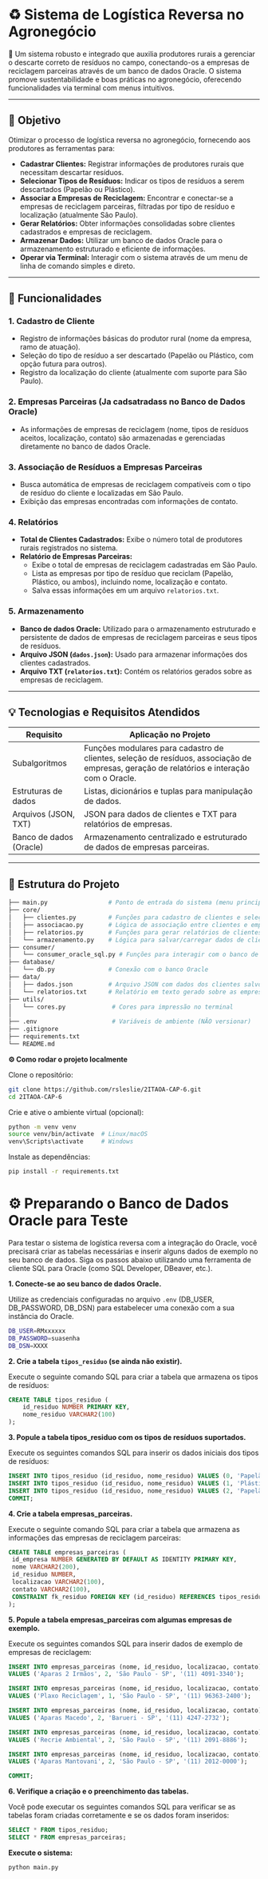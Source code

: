 # ♻️ Sistema de Logística Reversa no Agronegócio

🚜 Um sistema robusto e integrado que auxilia produtores rurais a gerenciar o descarte correto de resíduos no campo, conectando-os a empresas de reciclagem parceiras através de um banco de dados Oracle. O sistema promove sustentabilidade e boas práticas no agronegócio, oferecendo funcionalidades via terminal com menus intuitivos.

---

## 🌱 Objetivo

Otimizar o processo de logística reversa no agronegócio, fornecendo aos produtores as ferramentas para:

- **Cadastrar Clientes:** Registrar informações de produtores rurais que necessitam descartar resíduos.
- **Selecionar Tipos de Resíduos:** Indicar os tipos de resíduos a serem descartados (Papelão ou Plástico).
- **Associar a Empresas de Reciclagem:** Encontrar e conectar-se a empresas de reciclagem parceiras, filtradas por tipo de resíduo e localização (atualmente São Paulo).
- **Gerar Relatórios:** Obter informações consolidadas sobre clientes cadastrados e empresas de reciclagem.
- **Armazenar Dados:** Utilizar um banco de dados Oracle para o armazenamento estruturado e eficiente de informações.
- **Operar via Terminal:** Interagir com o sistema através de um menu de linha de comando simples e direto.

---

## 🧠 Funcionalidades

### 1. Cadastro de Cliente
- Registro de informações básicas do produtor rural (nome da empresa, ramo de atuação).
- Seleção do tipo de resíduo a ser descartado (Papelão ou Plástico, com opção futura para outros).
- Registro da localização do cliente (atualmente com suporte para São Paulo).

### 2. Empresas Parceiras (Ja cadsatradass no Banco de Dados Oracle)
- As informações de empresas de reciclagem (nome, tipos de resíduos aceitos, localização, contato) são armazenadas e gerenciadas diretamente no banco de dados Oracle.

### 3. Associação de Resíduos a Empresas Parceiras
- Busca automática de empresas de reciclagem compatíveis com o tipo de resíduo do cliente e localizadas em São Paulo.
- Exibição das empresas encontradas com informações de contato.

### 4. Relatórios
- **Total de Clientes Cadastrados:** Exibe o número total de produtores rurais registrados no sistema.
- **Relatório de Empresas Parceiras:**
    - Exibe o total de empresas de reciclagem cadastradas em São Paulo.
    - Lista as empresas por tipo de resíduo que reciclam (Papelão, Plástico, ou ambos), incluindo nome, localização e contato.
    - Salva essas informações em um arquivo `relatorios.txt`.

### 5. Armazenamento
- **Banco de dados Oracle:** Utilizado para o armazenamento estruturado e persistente de dados de empresas de reciclagem parceiras e seus tipos de resíduos.
- **Arquivo JSON (`dados.json`):** Usado para armazenar informações dos clientes cadastrados.
- **Arquivo TXT (`relatorios.txt`):** Contém os relatórios gerados sobre as empresas de reciclagem.

---

## 💡 Tecnologias e Requisitos Atendidos

| Requisito              | Aplicação no Projeto                                                                 |
|------------------------|--------------------------------------------------------------------------------------|
| Subalgoritmos          | Funções modulares para cadastro de clientes, seleção de resíduos, associação de empresas, geração de relatórios e interação com o Oracle. |
| Estruturas de dados    | Listas, dicionários e tuplas para manipulação de dados.                               |
| Arquivos (JSON, TXT)   | JSON para dados de clientes e TXT para relatórios de empresas.                      |
| Banco de dados (Oracle)| Armazenamento centralizado e estruturado de dados de empresas parceiras. |

---

## 📁 Estrutura do Projeto

```bash
├── main.py                 # Ponto de entrada do sistema (menu principal)
├── core/
│   ├── clientes.py         # Funções para cadastro de clientes e seleção de resíduos
│   ├── associacao.py       # Lógica de associação entre clientes e empresas de reciclagem
│   ├── relatorios.py       # Funções para gerar relatórios de clientes e empresas
│   └── armazenamento.py    # Lógica para salvar/carregar dados de clientes em JSON
├── consumer/
│   └── consumer_oracle_sql.py # Funções para interagir com o banco de dados Oracle (consultas)
├── database/
│   └── db.py               # Conexão com o banco Oracle
├── data/
│   ├── dados.json          # Arquivo JSON com dados dos clientes salvos
│   └── relatorios.txt      # Relatório em texto gerado sobre as empresas
├── utils/
│   └── cores.py             # Cores para impressão no terminal
│
├── .env                     # Variáveis de ambiente (NÃO versionar)
├── .gitignore
├── requirements.txt
└── README.md
```

**⚙️ Como rodar o projeto localmente**

Clone o repositório:
```bash
git clone https://github.com/rsleslie/2ITAOA-CAP-6.git
cd 2ITAOA-CAP-6
```
Crie e ative o ambiente virtual (opcional):
```bash
python -m venv venv
source venv/bin/activate  # Linux/macOS
venv\Scripts\activate     # Windows
```
Instale as dependências:
```bash
pip install -r requirements.txt
```
# ⚙️ Preparando o Banco de Dados Oracle para Teste

Para testar o sistema de logística reversa com a integração do Oracle, você precisará criar as tabelas necessárias e inserir alguns dados de exemplo no seu banco de dados. Siga os passos abaixo utilizando uma ferramenta de cliente SQL para Oracle (como SQL Developer, DBeaver, etc.).

**1. Conecte-se ao seu banco de dados Oracle.**

   Utilize as credenciais configuradas no arquivo `.env` (DB_USER, DB_PASSWORD, DB_DSN) para estabelecer uma conexão com a sua instância do Oracle.
   ```bash
DB_USER=RMxxxxxx
DB_PASSWORD=suasenha
DB_DSN=XXXX
```

**2. Crie a tabela `tipos_residuo` (se ainda não existir).**

   Execute o seguinte comando SQL para criar a tabela que armazena os tipos de resíduos:

   ```sql
   CREATE TABLE tipos_residuo (
       id_residuo NUMBER PRIMARY KEY,
       nome_residuo VARCHAR2(100)
   );

```
**3. Popule a tabela tipos_residuo com os tipos de resíduos suportados.**

   Execute os seguintes comandos SQL para inserir os dados iniciais dos tipos de resíduos:

   ```sql
INSERT INTO tipos_residuo (id_residuo, nome_residuo) VALUES (0, 'Papelão');
INSERT INTO tipos_residuo (id_residuo, nome_residuo) VALUES (1, 'Plástico');
INSERT INTO tipos_residuo (id_residuo, nome_residuo) VALUES (2, 'Papelão/Plástico');
COMMIT;

```

**4. Crie a tabela empresas_parceiras.**

   Execute o seguinte comando SQL para criar a tabela que armazena as informações das empresas de reciclagem parceiras:

   ```sql
   CREATE TABLE empresas_parceiras (
    id_empresa NUMBER GENERATED BY DEFAULT AS IDENTITY PRIMARY KEY,
    nome VARCHAR2(200),
    id_residuo NUMBER,
    localizacao VARCHAR2(100),
    contato VARCHAR2(100),
    CONSTRAINT fk_residuo FOREIGN KEY (id_residuo) REFERENCES tipos_residuo(id_residuo)
);


```
**5. Popule a tabela empresas_parceiras com algumas empresas de exemplo.**

   Execute os seguintes comandos SQL para inserir dados de exemplo de empresas de reciclagem:

   ```sql
INSERT INTO empresas_parceiras (nome, id_residuo, localizacao, contato)
VALUES ('Aparas 2 Irmãos', 2, 'São Paulo - SP', '(11) 4091-3340');

INSERT INTO empresas_parceiras (nome, id_residuo, localizacao, contato)
VALUES ('Plaxo Reciclagem', 1, 'São Paulo - SP', '(11) 96363-2400');

INSERT INTO empresas_parceiras (nome, id_residuo, localizacao, contato)
VALUES ('Aparas Macedo', 2, 'Barueri - SP', '(11) 4247-2732');

INSERT INTO empresas_parceiras (nome, id_residuo, localizacao, contato)
VALUES ('Recrie Ambiental', 2, 'São Paulo - SP', '(11) 2091-8886');

INSERT INTO empresas_parceiras (nome, id_residuo, localizacao, contato)
VALUES ('Aparas Mantovani', 2, 'São Paulo - SP', '(11) 2012-0000');

COMMIT;

```

**6. Verifique a criação e o preenchimento das tabelas.**

   Você pode executar os seguintes comandos SQL para verificar se as tabelas foram criadas corretamente e se os dados foram inseridos:

   ```sql
SELECT * FROM tipos_residuo;
SELECT * FROM empresas_parceiras;

```

**Execute o sistema:**

   ```bash
python main.py
```

